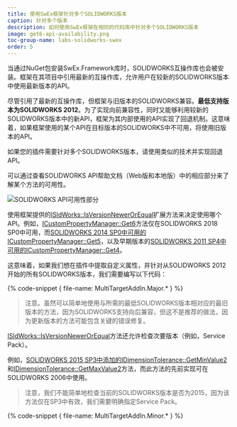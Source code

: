 ```yaml
---
title: 使用SwEx框架针对多个SOLIDWORKS版本
caption: 针对多个版本
description: 如何使用SwEx框架在相同的代码库中针对多个SOLIDWORKS版本
image: get6-api-availability.png
toc-group-name: labs-solidworks-swex
order: 5
---
```

当通过NuGet包安装SwEx.Framework库时，SOLIDWORKS互操作库也会被安装。框架在其项目中引用最新的互操作库，允许用户在较新的SOLIDWORKS版本中使用最新版本的API。

尽管引用了最新的互操作库，但框架与旧版本的SOLIDWORKS兼容。**最低支持版本为SOLIDWORKS 2012**。为了实现向前兼容性，同时又能够利用较新的SOLIDWORKS版本中的新API，框架为其内部使用的API实现了回退机制。这意味着，如果框架使用的某个API在目标版本的SOLIDWORKS中不可用，将使用旧版本的API。

如果您的插件需要针对多个SOLIDWORKS版本，请使用类似的技术并实现回退API。

可以通过查看SOLIDWORKS API帮助文档（Web版和本地版）中的相应部分来了解某个方法的可用性。

![SOLIDWORKS API可用性部分](get6-api-availability.png)

使用框架提供的[ISldWorks::IsVersionNewerOrEqual](https://docs.codestack.net/swex/common/html/M_SolidWorks_Interop_sldworks_SldWorksCommonEx_IsVersionNewerOrEqual.htm)扩展方法来决定使用哪个API。例如，[ICustomPropertyManager::Get6](https://help.solidworks.com/2019/english/api/sldworksapi/SolidWorks.Interop.sldworks~SolidWorks.Interop.sldworks.ICustomPropertyManager~Get6.html)方法仅在SOLIDWORKS 2018 SP0中可用，而[SOLIDWORKS 2014 SP0中可用的ICustomPropertyManager::Get5](https://help.solidworks.com/2019/english/api/sldworksapi/SolidWorks.Interop.sldworks~SolidWorks.Interop.sldworks.ICustomPropertyManager~Get5.html)，以及早期版本的[SOLIDWORKS 2011 SP4中可用的ICustomPropertyManager::Get4](https://help.solidworks.com/2019/english/api/sldworksapi/SolidWorks.Interop.sldworks~SolidWorks.Interop.sldworks.ICustomPropertyManager~Get4.html)。

这意味着，如果我们想在插件中提取自定义属性，并针对从SOLIDWORKS 2012开始的所有SOLIDWORKS版本，我们需要编写以下代码：

{% code-snippet { file-name: MultiTargetAddIn.Major.* } %}

> 注意。虽然可以简单地使用与所需的最低SOLIDWORKS版本相对应的最旧版本的方法，因为SOLIDWORKS支持向后兼容，但这不是推荐的做法，因为更新版本的方法可能包含关键的错误修复。

[ISldWorks::IsVersionNewerOrEqual](https://docs.codestack.net/swex/common/html/M_SolidWorks_Interop_sldworks_SldWorksCommonEx_IsVersionNewerOrEqual.htm)方法还允许检查次要版本（例如，Service Pack）。

例如，[SOLIDWORKS 2015 SP3中添加的IDimensionTolerance::GetMinValue2](https://help.solidworks.com/2019/english/api/sldworksapi/solidworks.interop.sldworks~solidworks.interop.sldworks.idimensiontolerance~getminvalue2.html)和[IDimensionTolerance::GetMaxValue2](https://help.solidworks.com/2019/english/api/sldworksapi/solidworks.interop.sldworks~solidworks.interop.sldworks.idimensiontolerance~getmaxvalue2.html)方法，而此方法的先前实现可在SOLIDWORKS 2006中使用。

> 注意，我们不能简单地检查当前的SOLIDWORKS版本是否为2015，因为该方法仅在SP3中有效，我们需要明确指定Service Pack。

{% code-snippet { file-name: MultiTargetAddIn.Minor.* } %}